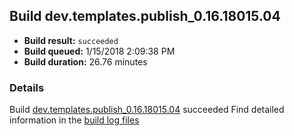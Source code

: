 ## Build dev.templates.publish_0.16.18015.04
- **Build result:** `succeeded`
- **Build queued:** 1/15/2018 2:09:38 PM
- **Build duration:** 26.76 minutes
### Details
Build [dev.templates.publish_0.16.18015.04](https://winappstudio.visualstudio.com/web/build.aspx?pcguid=a4ef43be-68ce-4195-a619-079b4d9834c2&builduri=vstfs%3a%2f%2f%2fBuild%2fBuild%2f24685) succeeded
Find detailed information in the [build log files](https://uwpctdiags.blob.core.windows.net/buildlogs/dev.templates.publish_0.16.18015.04_logs.zip)
